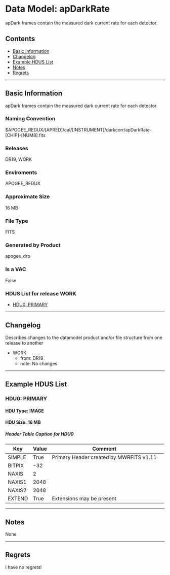 # Data Model: apDarkRate


apDark frames contain the measured dark current rate for each detector.


## Contents
- [Basic Information](#basic-information)
- [Changelog](#changelog)
- [Example HDUS List](#example-hdus-list)
- [Notes](#notes)
- [Regrets](#regrets)
---

## Basic Information
apDark frames contain the measured dark current rate for each detector.

### Naming Convention
$APOGEE_REDUX/[APRED]/cal/[INSTRUMENT]/darkcorr/apDarkRate-[CHIP]-[NUM8].fits

### Releases
DR19, WORK

### Enviroments
APOGEE_REDUX

### Approximate Size
16 MB

### File Type
FITS

### Generated by Product
apogee_drp

### Is a VAC
False

### HDUS List for release WORK
  - [HDU0: PRIMARY](#hdu0-primary)

---

## Changelog
Describes changes to the datamodel product and/or file structure from one release to another
 - WORK
   - from: DR19
   - note: No changes

---
## Example HDUS List

### HDU0: PRIMARY


#### HDU Type: IMAGE
#### HDU Size:  16 MB

##### Header Table Caption for HDU0
Key | Value | Comment | |
| --- | --- | --- | --- |
| SIMPLE | True | Primary Header created by MWRFITS v1.11 |
| BITPIX | -32 |  |
| NAXIS | 2 |  |
| NAXIS1 | 2048 |  |
| NAXIS2 | 2048 |  |
| EXTEND | True | Extensions may be present |



---
## Notes
None

---
## Regrets
I have no regrets!